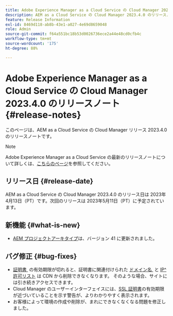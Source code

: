 ```yaml
---
title: Adobe Experience Manager as a Cloud Service の Cloud Manager 2023.4.0 のリリースノート
description: AEM as a Cloud Service の Cloud Manager 2023.4.0 のリリースノート
feature: Release Information
exl-id: 8469d118-ab8b-43e1-a027-4e69d8659048
role: Admin
source-git-commit: f64a551bc18b53d0026736ece2a44e48cd0cfb4c
workflow-type: tm+mt
source-wordcount: '175'
ht-degree: 88%

---
```


# Adobe Experience Manager as a Cloud Service の Cloud Manager 2023.4.0 のリリースノート {#release-notes}

このページは、AEM as a Cloud Service の Cloud Manager リリース 2023.4.0 のリリースノートです。

>[!NOTE]
>
>Adobe Experience Manager as a Cloud Service の最新のリリースノートについて詳しくは、[こちらのページ](/help/release-notes/release-notes-cloud/release-notes-current.md)を参照してください。

## リリース日 {#release-date}

AEM as a Cloud Service の Cloud Manager 2023.4.0 のリリース日は 2023年4月13日（PT）です。次回のリリースは 2023年5月11日（PT）に予定されています。

## 新機能 {#what-is-new}

* [AEM プロジェクトアーキタイプ](https://experienceleague.adobe.com/ja/docs/experience-manager-core-components/using/developing/archetype/overview)は、バージョン 41 に更新されました。

## バグ修正 {#bug-fixes}

* [&#x200B; 証明書 &#x200B;](/help/implementing/cloud-manager/managing-ssl-certifications/introduction-to-ssl-certificates.md) の有効期限が切れると、証明書に関連付けられた [&#x200B; ドメイン名 &#x200B;](/help/implementing/cloud-manager/custom-domain-names/introduction.md) と [IP^許可リスト](/help/implementing/cloud-manager/ip-allow-lists/introduction.md) は CDN から削除できなくなります。 そのような場合、サイトには引き続きアクセスできます。
* Cloud Manager のユーザーインターフェイスには、[SSL 証明書](/help/implementing/cloud-manager/managing-ssl-certifications/introduction-to-ssl-certificates.md)の有効期限が近づいていることを示す警告が、よりわかりやすく表示されます。
* お客様によって環境の作成や削除が、まれにできなくなくなる問題を修正しました。
